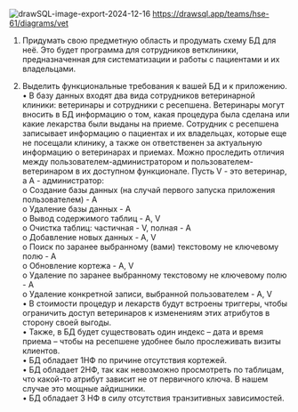 ![drawSQL-image-export-2024-12-16](https://github.com/user-attachments/assets/46b66289-4a3f-409e-a35c-1c9fe23216a6)
https://drawsql.app/teams/hse-61/diagrams/vet

1.	Придумать свою предметную область и продумать схему БД для неё.
Это будет программа для сотрудников ветклиники, предназначенная для систематизации и работы с пациентами и их владельцами.
     
2.	Выделить функциональные требования к вашей БД и к приложению.
•	В базу данных входят два вида сотрудников ветеринарной клиники: ветеринары и сотрудники с ресепшена. Ветеринары могут вносить в БД информацию о том, какая процедура была сделана или какие лекарства были выданы на приеме. Сотрудник с ресепшена записывает информацию о пациентах и их владельцах, которые еще не посещали клинику, а также он ответственен за актуальную информацию о ветеринарах и приемах. Можно проследить отличия между пользователем-администратором и пользователем-ветеринаром в их доступном функционале. Пусть V - это ветеринар, а A - администратор:  
o	Создание базы данных (на случай первого запуска приложения пользователем) - A  
o	Удаление базы данных - A  
o	Вывод содержимого таблиц - A, V  
o	Очистка таблиц: частичная - V, полная - A  
o	Добавление новых данных - A, V  
o	Поиск по заранее выбранному (вами) текстовому не ключевому полю - A  
o	Обновление кортежа - A, V  
o	Удаление по заранее выбранному текстовому не ключевому полю - A  
o	Удаление конкретной записи, выбранной пользователем - A, V  
•	В стоимости процедур и лекарств будут встроены триггеры, чтобы ограничить доступ ветеринаров к изменениям этих атрибутов в сторону своей выгоды.  
•	Также, в БД будет существовать один индекс – дата и время приема – чтобы на ресепшене удобнее было прослеживать визиты клиентов.  
•	БД обладает 1НФ по причине отсутствия кортежей.  
•	БД обладает 2НФ, так как невозможно просмотреть по таблицам, что какой-то атрибут зависит не от первичного ключа. В нашем случае это мощные айдишники.  
•	БД обладает 3 НФ в силу отсутствия транзитивных зависимостей.
